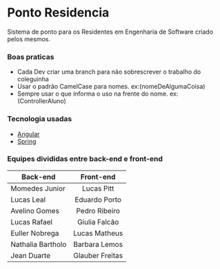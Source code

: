 # Ponto Residencia

Sistema de ponto para os Residentes em Engenharia de Software
criado pelos mesmos.

### Boas praticas 
- Cada Dev criar uma branch para não sobrescrever o trabalho do coleguinha
- Usar o padrão CamelCase para nomes. ex:(nomeDeAlgumaCoisa)
- Sempre usar o que informa o uso na frente do nome. ex:(ControllerAluno)

### Tecnologia usadas
* [Angular](https://angular.io/)
* [Spring](https://spring.io/)


### Equipes divididas entre back-end e front-end
| Back-end     | Front-end      |
| ------------- |:-------------:|
| Momedes Junior     | Lucas Pitt    |
| Lucas Leal         | Eduardo Porto |
| Avelino Gomes      | Pedro Ribeiro |
| Lucas Rafael       | Giulia Falcão |
| Euller Nobrega     | Lucas Matheus |
| Nathalia Bartholo  | Barbara Lemos |
| Jean Duarte        | Glauber Freitas|